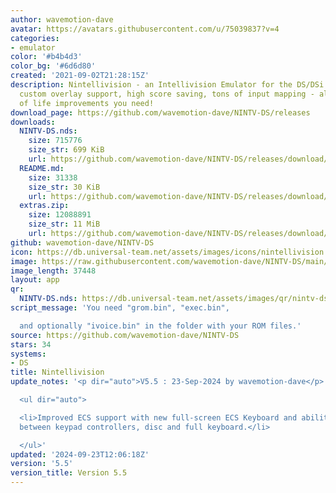 ```yaml
---
author: wavemotion-dave
avatar: https://avatars.githubusercontent.com/u/75039837?v=4
categories:
- emulator
color: '#b4b4d3'
color_bg: '#6d6d80'
created: '2021-09-02T21:28:15Z'
description: Nintellivision - an Intellivision Emulator for the DS/DSi. High compatibility,
  custom overlay support, high score saving, tons of input mapping - all the quality
  of life improvements you need!
download_page: https://github.com/wavemotion-dave/NINTV-DS/releases
downloads:
  NINTV-DS.nds:
    size: 715776
    size_str: 699 KiB
    url: https://github.com/wavemotion-dave/NINTV-DS/releases/download/5.5/NINTV-DS.nds
  README.md:
    size: 31338
    size_str: 30 KiB
    url: https://github.com/wavemotion-dave/NINTV-DS/releases/download/5.5/README.md
  extras.zip:
    size: 12088891
    size_str: 11 MiB
    url: https://github.com/wavemotion-dave/NINTV-DS/releases/download/5.5/extras.zip
github: wavemotion-dave/NINTV-DS
icon: https://db.universal-team.net/assets/images/icons/nintellivision.png
image: https://raw.githubusercontent.com/wavemotion-dave/NINTV-DS/main/arm9/gfx/bgTop.png
image_length: 37448
layout: app
qr:
  NINTV-DS.nds: https://db.universal-team.net/assets/images/qr/nintv-ds-nds.png
script_message: 'You need "grom.bin", "exec.bin",

  and optionally "ivoice.bin" in the folder with your ROM files.'
source: https://github.com/wavemotion-dave/NINTV-DS
stars: 34
systems:
- DS
title: Nintellivision
update_notes: '<p dir="auto">V5.5 : 23-Sep-2024 by wavemotion-dave</p>

  <ul dir="auto">

  <li>Improved ECS support with new full-screen ECS Keyboard and ability to switch
  between keypad controllers, disc and full keyboard.</li>

  </ul>'
updated: '2024-09-23T12:06:18Z'
version: '5.5'
version_title: Version 5.5
---
```

